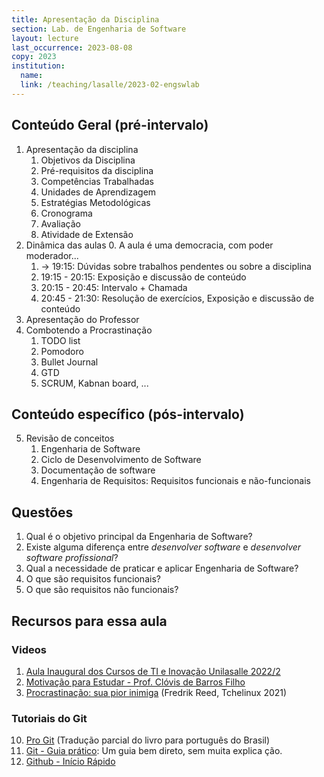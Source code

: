 ```yaml
---
title: Apresentação da Disciplina
section: Lab. de Engenharia de Software
layout: lecture
last_occurrence: 2023-08-08
copy: 2023
institution:
  name: 
  link: /teaching/lasalle/2023-02-engswlab
---
```


## Conteúdo Geral (pré-intervalo)

1. Apresentação da disciplina
    1. Objetivos da Disciplina
    2. Pré-requisitos da disciplina
    3. Competências Trabalhadas
    4. Unidades de Aprendizagem
    5. Estratégias Metodológicas
    6. Cronograma
    7. Avaliação
    8. Atividade de Extensão
2. Dinâmica das aulas
    0. A aula é uma democracia, com poder moderador...
    1. -> 19:15: Dúvidas sobre trabalhos pendentes ou sobre a disciplina
    2. 19:15 - 20:15: Exposição e discussão de conteúdo
    4. 20:15 - 20:45: Intervalo + Chamada
    5. 20:45 - 21:30: Resolução de exercícios, Exposição e discussão de conteúdo
3. Apresentação do Professor
4. Combotendo a Procrastinação
    1. TODO list
    2. Pomodoro
    3. Bullet Journal
    4. GTD
    5. SCRUM, Kabnan board, ...

## Conteúdo específico (pós-intervalo)

5. Revisão de conceitos
    1. Engenharia de Software
    2. Ciclo de Desenvolvimento de Software
    3. Documentação de software
    4. Engenharia de Requisitos: Requisitos funcionais e não-funcionais

## Questões

1. Qual é o objetivo principal da Engenharia de Software?
2. Existe alguma diferença entre _desenvolver software_ e _desenvolver software profissional_?
3. Qual a necessidade de praticar e aplicar Engenharia de Software?
4. O que são requisitos funcionais?
5. O que são requisitos não funcionais?


## Recursos para essa aula

### Videos

1. [Aula Inaugural dos Cursos de TI e Inovação Unilasalle 2022/2](https://www.youtube.com/watch?v=pxsdiyHgZHs)
2. [Motivação para Estudar - Prof. Clóvis de Barros Filho](https://www.youtube.com/watch?v=TRPBY_lxJfE)
3. [Procrastinação: sua pior inimiga](https://www.youtube.com/watch?v=q3oEyBpoq3o) (Fredrik Reed, Tchelinux 2021)

### Tutoriais do Git

10. [Pro Git](https://git-scm.com/book/pt-br/v2) (Tradução parcial do livro para português do Brasil)
11. [Git - Guia prático](https://rogerdudler.github.io/git-guide/index.pt_BR.html): Um guia bem direto, sem muita explica    ção.
12. [Github - Início Rápido](https://docs.github.com/pt/get-started/quickstart)

